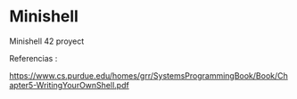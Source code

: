 # Minishell
Minishell 42 proyect

Referencias :

https://www.cs.purdue.edu/homes/grr/SystemsProgrammingBook/Book/Chapter5-WritingYourOwnShell.pdf
